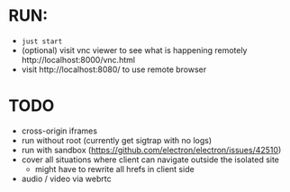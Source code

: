 # RUN:

- `just start`
- (optional) visit vnc viewer to see what is happening remotely http://localhost:8000/vnc.html
- visit http://localhost:8080/ to use remote browser

# TODO

- cross-origin iframes
- run without root (currently get sigtrap with no logs)
- run with sandbox (https://github.com/electron/electron/issues/42510)
- cover all situations where client can navigate outside the isolated site
  - might have to rewrite all hrefs in client side
- audio / video via webrtc
